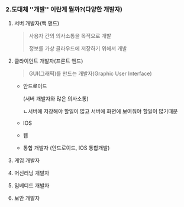 ### 2.도대체 ''개발'' 이란게 뭘까?(다양한 개발자)

1. 서버 개발자(백 앤드)

   > 사용자 간의 의사소통을 목적으로 개발
   >
   > 정보를 가상 클라우드에 저장하기 위해서 개발

2. 클라이언트 개발자(프론트 엔드)

   > GUI(그래픽)를 만드는 개발자(Graphic User Interface) 

   - 안드로이드

     (서버 개발자와 많은 의사소통) 

       ㄴ서버에 저장해야 할일이 많고 서버에 화면에 보여줘야 할일이 많기때문

   - IOS

   - 웹

   - 통합 개발자 (안드로이드, IOS 통합개발)

3.  게임 개발자

4. 머신러닝 개발자

5. 임베디드 개발자

6. 보안 개발자



